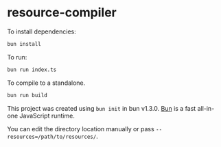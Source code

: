 # resource-compiler

To install dependencies:
```bash
bun install
```

To run:
```bash
bun run index.ts
```

To compile to a standalone.
```bash
bun run build
```

This project was created using `bun init` in bun v1.3.0. [Bun](https://bun.com) is a fast all-in-one JavaScript runtime.

You can edit the directory location manually or pass `--resources=/path/to/resources/`.
